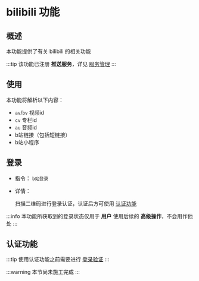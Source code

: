 # bilibili 功能

## 概述

本功能提供了有关 bilibili 的相关功能

:::tip
该功能已注册 **推送服务**，详见 [服务管理](../admin/task_manager.md)
:::

## 使用

本功能将解析以下内容：

- `av`/`bv` 视频id
- `cv` 专栏id
- `au` 音频id
- b站链接（包括短链接）
- b站小程序

## 登录

- 指令： `b站登录`

- 详情：

  扫描二维码进行登录认证，认证后方可使用 [认证功能](#认证功能)

:::info
本功能所获取到的登录状态仅用于 **用户** 使用后续的 **高级操作**，不会用作他处
:::

## 认证功能

:::tip
使用认证功能之前需要进行 [登录验证](#登录)
:::

:::warning
本节尚未施工完成
:::
